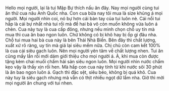 Hello mọi người, lại là tui Mập Bự thích nấu ăn đây. Nay mọi người cùng tui ăn thử cua nâu Anh Quốc nha. Con cua bữa nay tôi mua là size khủng á mọi người. Mọi người nhìn coi, nó bự hơn cái bàn tay của tui luôn nè. Cái nồi tui hấp là cái bự nhất nhà tui rồi mà để hai bả vô còn muốn không vừa luôn á chèn. Cua này tuy là cua cấp đông, nhưng nếu mình chọn chỗ uy tín mà mua thì cua ăn bao ngon luôn. Chứ không có bị khô hay bị ốp gì đâu nha. Chỗ tui mua hai bà cua này là bên Thái Nhà Biển. Bên đây thì chất lượng, xuất xứ rõ ràng, uy tín mà giá lại siêu mềm nữa. Chị chủ còn cam kết 100% là cua cái siêu gạch luôn. Nên mọi người yên tâm về chất lượng nhen. Tui ăn cũng mấy lần rồi mới dám giới thiệu cho mọi người á. À, khi mua còn được tặng kèm chai muối chấm hải sản siêu ngon luôn. Mọi người nhìn nước chấm kẹo vậy là thấy xịn rồi hen. Mà hấp con cua này tính từ khi nước sôi 30 phút là ăn bao ngon luôn á. Gạch thì đặc sệt, siêu béo, không bị quá khô. Cua này tuy là siêu gạch nhưng mà vẫn có thịt nhiều ngọt dữ lắm nha. Giờ thì mời mọi người ăn chung với tui nhen.